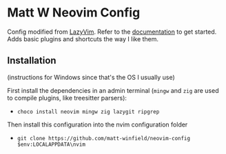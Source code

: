 # Matt W Neovim Config

Config modified from [LazyVim](https://github.com/LazyVim/LazyVim).
Refer to the [documentation](https://lazyvim.github.io/installation) to get started.
Adds basic plugins and shortcuts the way I like them.

## Installation

(instructions for Windows since that's the OS I usually use)

First install the dependencies in an admin terminal (`mingw` and `zig` are used to compile plugins, like treesitter parsers):

- `choco install neovim mingw zig lazygit ripgrep`

Then install this configuration into the nvim configuration folder

- `git clone https://github.com/matt-winfield/neovim-config $env:LOCALAPPDATA\nvim`
